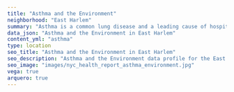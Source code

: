 ```yaml
---
title: "Asthma and the Environment"
neighborhood: "East Harlem"
summary: "Asthma is a common lung disease and a leading cause of hospitalizations for children under 15 years old. This report provides a summary of asthma indicators by neighborhood. It also describes housing and neighborhood characteristics that can make asthma worse."
data_json: "Asthma and the Environment in East Harlem"
content_yml: "asthma"
type: location
seo_title: "Asthma and the Environment in East Harlem"
seo_description: "Asthma and the Environment data profile for the East Harlem neighborhood of NYC."
seo_image: "images/nyc_health_report_asthma_environment.jpg"
vega: true
arquero: true
---
```

